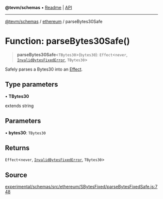 **@tevm/schemas** • [Readme](../../README.md) \| [API](../../modules.md)

***

[@tevm/schemas](../../README.md) / [ethereum](../README.md) / parseBytes30Safe

# Function: parseBytes30Safe()

> **parseBytes30Safe**\<`TBytes30`\>(`bytes30`): `Effect`\<`never`, [`InvalidBytesFixedError`](../classes/InvalidBytesFixedError.md), `TBytes30`\>

Safely parses a Bytes30 into an [Effect](https://www.effect.website/docs/essentials/effect-type).

## Type parameters

• **TBytes30**

extends string

## Parameters

• **bytes30**: `TBytes30`

## Returns

`Effect`\<`never`, [`InvalidBytesFixedError`](../classes/InvalidBytesFixedError.md), `TBytes30`\>

## Source

[experimental/schemas/src/ethereum/SBytesFixed/parseBytesFixedSafe.js:748](https://github.com/evmts/tevm-monorepo/blob/main/experimental/schemas/src/ethereum/SBytesFixed/parseBytesFixedSafe.js#L748)
